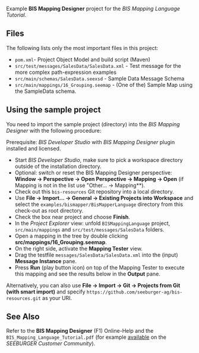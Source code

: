 Example **BIS Mapping Designer** project for the *BIS Mapping Language Tutorial*.

## Files

The following lists only the most important files in this project:

* `pom.xml`- Project Object Model and build script (Maven)
* `src/test/messages/SalesData/SalesData.xml` - Test message for the more complex path-expression examples
* `src/main/schemas/SalesData.seexsd` - Sample Data Message Schema
* `src/main/mappings/16_Grouping.seemap` - (One of the) Sample Map using the SampleData schema.


## Using the sample project

You need to import the sample project (directory) into the *BIS Mapping Designer* with the following procedure:

Prerequisite: *BIS Developer Studio* with *BIS Mapping Designer* plugin installed and licensed.

- Start *BIS Developer Studio*, make sure to pick a workspace directory outside of the installation directory.
- Optional: switch or reset the BIS Mapping Designer perspective: **Window -> Perspective -> Open Perspective -> Mapping -> Open** (if Mapping is not in the list use "Other... -> Mapping**).
- Check out this `bis-resources` Git repository into a local directory.
- Use **File -> Import... -> General -> Existing Projects into Workspace** and select the `examples/bismapper/BisMapperLanguage` directory from this check-out as root directory.
- Check the box near project and choose **Finish**.
- In the *Project Explorer* view: unfold `BISMappingLanguage` project, `src/main/mappings` and `src/test/messages/SalesData` folders.
- Open a mapping in the tree by double clicking **src/mappings/16_Grouping.seemap**.
- On the right side, activate the **Mapping Tester** view.
- Drag the testfile `messages/SalesData/SalesData.xml` into the (input) **Message Instance** pane.
- Press **Run** (play button icon) on top of the Mapping Tester to execute this mapping and see the results below in the **Output** pane.

Alternatively, you can also use **File -> Import -> Git -> Projects from Git (with smart import)** and specify `https://github.com/seeburger-ag/bis-resources.git` as your URI.

## See Also

Refer to the **BIS Mapping Designer** (F1) Online-Help and the `BIS_Mapping_Language_Tutorial.pdf` (for example [available](https://community.seeburger.com/t/bis-mapping-designer-short-tutorial-download/1023) on the *SEEBURGER Customer Community*).
